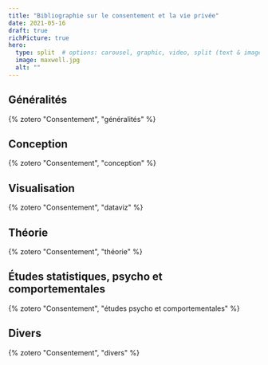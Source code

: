 ```yaml
---
title: "Bibliographie sur le consentement et la vie privée"
date: 2021-05-16
draft: true
richPicture: true
hero:
  type: split  # options: carousel, graphic, video, split (text & image)
  image: maxwell.jpg
  alt: ""
---
```



## Généralités

{% zotero "Consentement",  "généralités" %}

## Conception

{% zotero "Consentement",  "conception" %}

## Visualisation

{% zotero "Consentement",  "dataviz" %}

## Théorie

{% zotero "Consentement",  "théorie" %}

## Études statistiques, psycho et comportementales

{% zotero "Consentement",  "études psycho et comportementales" %}

## Divers

{% zotero "Consentement",  "divers" %}
